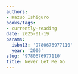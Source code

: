 ```yaml
---
authors:
- Kazuo Ishiguro
books/tags:
- currently-reading
date: 2025-01-19
params:
  isbn13: '9780676977110'
  year: '2006'
slug: '9780676977110'
title: Never Let Me Go
---
```


<!--more-->